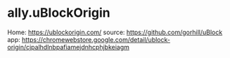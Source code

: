 # ally.uBlockOrigin
Home: https://ublockorigin.com/ source: https://github.com/gorhill/uBlock app: https://chromewebstore.google.com/detail/ublock-origin/cjpalhdlnbpafiamejdnhcphjbkeiagm
